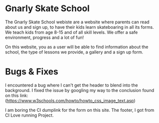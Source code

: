 # Gnarly Skate School

The Gnarly Skate School webiste are a website where parents can read about us and sign up, to have their kids learn skateboaring in all its forms. We teach kids from age 8-15 and of all skill levels. We offer a safe environment, progress and a lot of fun!

On this website, you as a user will be able to find information about the school, the type of lessons we provide, a gallery and a sign up form. 


# Bugs & Fixes

I encountered a bug where I can't get the header to blend into the background. I fixed the issue by googling my way to the conclusion found on this link: (https://www.w3schools.com/howto/howto_css_image_text.asp)

I am boring the CI dumplink for the form on this site.
The footer, I got from CI Love running Project.
